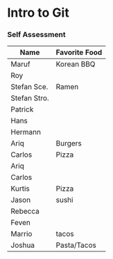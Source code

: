 # Intro to Git

### Self Assessment

| Name         | Favorite Food |
| ------------ | ------------- |
| Maruf        |   Korean BBQ            |
| Roy          |               |
| Stefan Sce.  | Ramen         |
| Stefan Stro. |               |
| Patrick      |               |
| Hans         |               |
| Hermann      |               |
| Ariq         |     Burgers   |
| Carlos       |     Pizza     |
| Ariq         |               |
| Carlos       |               |
| Kurtis       |     Pizza     |
| Jason        |   sushi       |
| Rebecca      |               |
| Feven        |               |
| Marrio       |  tacos  |
| Joshua       |  Pasta/Tacos  |
